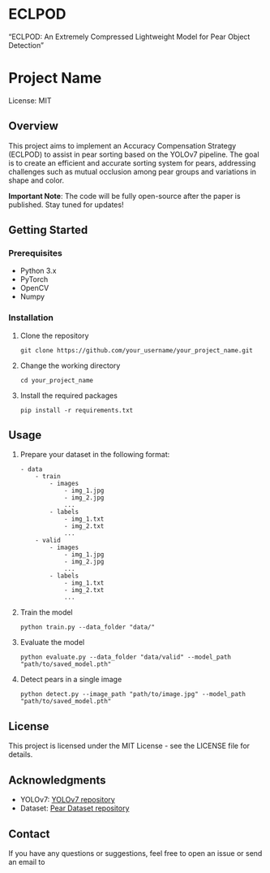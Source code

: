 # ECLPOD
 “ECLPOD: An Extremely Compressed Lightweight Model for Pear Object Detection”
# Project Name

License: MIT

## Overview

This project aims to implement an Accuracy Compensation Strategy (ECLPOD) to assist in pear sorting based on the YOLOv7 pipeline. The goal is to create an efficient and accurate sorting system for pears, addressing challenges such as mutual occlusion among pear groups and variations in shape and color.

**Important Note**: The code will be fully open-source after the paper is published. Stay tuned for updates!

## Getting Started

### Prerequisites

- Python 3.x
- PyTorch
- OpenCV
- Numpy

### Installation

1. Clone the repository
    ```
    git clone https://github.com/your_username/your_project_name.git
    ```
2. Change the working directory
    ```
    cd your_project_name
    ```
3. Install the required packages
    ```
    pip install -r requirements.txt
    ```

## Usage

1. Prepare your dataset in the following format:
    ```
    - data
        - train
            - images
                - img_1.jpg
                - img_2.jpg
                ...
            - labels
                - img_1.txt
                - img_2.txt
                ...
        - valid
            - images
                - img_1.jpg
                - img_2.jpg
                ...
            - labels
                - img_1.txt
                - img_2.txt
                ...
    ```

2. Train the model
    ```
    python train.py --data_folder "data/"
    ```

3. Evaluate the model
    ```
    python evaluate.py --data_folder "data/valid" --model_path "path/to/saved_model.pth"
    ```

4. Detect pears in a single image
    ```
    python detect.py --image_path "path/to/image.jpg" --model_path "path/to/saved_model.pth"
    ```

## License

This project is licensed under the MIT License - see the LICENSE file for details.

## Acknowledgments

- YOLOv7: [YOLOv7 repository](https://github.com/YOUR_YOLOv7_REPOSITORY)
- Dataset: [Pear Dataset repository](https://github.com/YOUR_PEAR_DATASET_REPOSITORY)

## Contact

If you have any questions or suggestions, feel free to open an issue or send an email to

